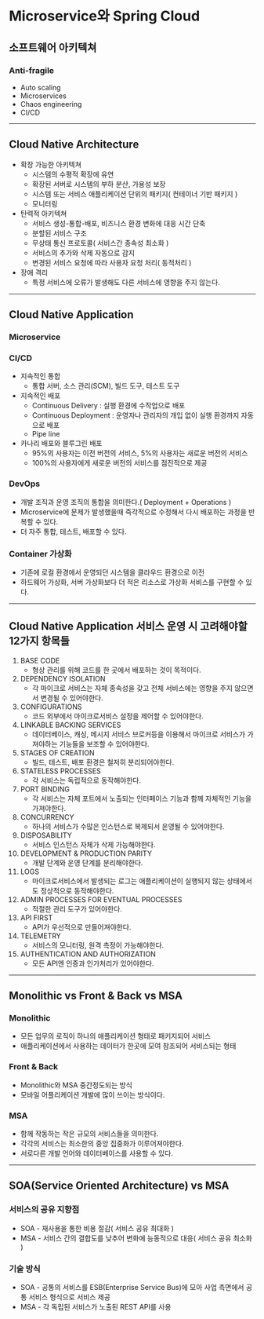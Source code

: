 # Microservice와 Spring Cloud

## 소프트웨어 아키텍쳐
### Anti-fragile
- Auto scaling
- Microservices
- Chaos engineering
- CI/CD

---

## Cloud Native Architecture
- 확장 가능한 아키텍쳐
  - 시스템의 수평적 확장에 유연
  - 확장된 서버로 시스템의 부하 분산, 가용성 보장
  - 시스템 또는 서비스 애플리케이션 단위의 패키지( 컨테이너 기반 패키지 )
  - 모니터링
- 탄력적 아키텍쳐
  - 서비스 생성-통합-배포, 비즈니스 환경 변화에 대응 시간 단축
  - 분할된 서비스 구조
  - 무상태 통신 프로토콜( 서비스간 종속성 최소화 )
  - 서비스의 추가와 삭제 자동으로 감지
  - 변경된 서비스 요청에 따라 사용자 요청 처리( 동적처리 )
- 장애 격리
  - 특정 서비스에 오류가 발생해도 다른 서비스에 영향을 주지 않는다.

---

## Cloud Native Application
### Microservice
### CI/CD
- 지속적인 통합
  - 통합 서버, 소스 관리(SCM), 빌드 도구, 테스트 도구
- 지속적인 배포
  - Continuous Delivery : 실행 환경에 수작업으로 배포
  - Continuous Deployment : 운영자나 관리자의 개입 없이 실행 환경까지 자동으로 배포
  - Pipe line
- 카나리 배포와 블루그린 배포
  - 95%의 사용자는 이전 버전의 서비스, 5%의 사용자는 새로운 버전의 서비스
  - 100%의 사용자에게 새로운 버전의 서비스를 점진적으로 제공
### DevOps
- 개발 조직과 운영 조직의 통합을 의미한다.( Deployment + Operations )
- Microservice에 문제가 발생했을때 즉각적으로 수정해서 다시 배포하는 과정을 반복할 수 있다.
- 더 자주 통합, 테스트, 배포할 수 있다.
### Container 가상화
- 기존에 로컬 환경에서 운영되던 시스템을 클라우드 환경으로 이전
- 하드웨어 가상화, 서버 가상화보다 더 적은 리소스로 가상화 서비스를 구현할 수 있다.

---

## Cloud Native Application 서비스 운영 시 고려해야할 12가지 항목들
1. BASE CODE
   - 형상 관리를 위해 코드를 한 곳에서 배포하는 것이 목적이다.
2. DEPENDENCY ISOLATION
   - 각 마이크로 서비스는 자체 종속성을 갖고 전체 서비스에는 영향을 주지 않으면서 변경될 수 있어야한다.
3. CONFIGURATIONS
   - 코드 외부에서 마이크로서비스 설정을 제어할 수 있어야한다.
4. LINKABLE BACKING SERVICES
   - 데이터베이스, 캐싱, 메시지 서비스 브로커등을 이용해서 마이크로 서비스가 가져야하는 기능들을 보조할 수 있어야한다.
5. STAGES OF CREATION
   - 빌드, 테스트, 배포 환경은 철저히 분리되어야한다.
6. STATELESS PROCESSES
   - 각 서비스는 독립적으로 동작해야한다.
7. PORT BINDING
   - 각 서비스는 자체 포트에서 노출되는 인터페이스 기능과 함께 자체적인 기능을 가져야한다.
8. CONCURRENCY
   - 하나의 서비스가 수많은 인스턴스로 복제되서 운영될 수 있어야한다.
9. DISPOSABILITY
   - 서비스 인스턴스 자체가 삭제 가능해야한다.
10. DEVELOPMENT & PRODUCTION PARITY
    - 개발 단계와 운영 단계를 분리해야한다.
11. LOGS
    - 마이크로서비스에서 발생되는 로그는 애플리케이션이 실행되지 않는 상태에서도 정상적으로 동작해야한다.
12. ADMIN PROCESSES FOR EVENTUAL PROCESSES
    - 적절한 관리 도구가 있어야한다.
13. API FIRST
    - API가 우선적으로 만들어져야한다.
14. TELEMETRY
    - 서비스의 모니터링, 원격 측정이 가능해야한다.
15. AUTHENTICATION AND AUTHORIZATION
    - 모든 API엔 인증과 인가처리가 있어야한다.

---

## Monolithic vs Front & Back vs MSA
### Monolithic
- 모든 업무의 로직이 하나의 애플리케이션 형태로 패키지되어 서비스
- 애플리케이션에서 사용하는 데이터가 한곳에 모여 참조되어 서비스되는 형태

### Front & Back
- Monolithic와 MSA 중간정도되는 방식
- 모바일 어플리케이션 개발에 많이 쓰이는 방식이다.

### MSA
- 함께 작동하는 작은 규모의 서비스들을 의미한다.
- 각각의 서비스는 최소한의 중앙 집중화가 이루어져야한다.
- 서로다른 개발 언어와 데이터베이스를 사용할 수 있다.

---

## SOA(Service Oriented Architecture) vs MSA
### 서비스의 공유 지향점
- SOA - 재사용을 통한 비용 절감( 서비스 공유 최대화 )
- MSA - 서비스 간의 결합도를 낮추어 변화에 능동적으로 대응( 서비스 공유 최소화 )

### 기술 방식
- SOA - 공통의 서비스를 ESB(Enterprise Service Bus)에 모아 사업 측면에서 공통 서비스 형식으로 서비스 제공
- MSA - 각 독립된 서비스가 노출된 REST API를 사용